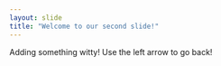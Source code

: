 ```yaml
---
layout: slide
title: "Welcome to our second slide!"
---
```

Adding something witty!
Use the left arrow to go back!
